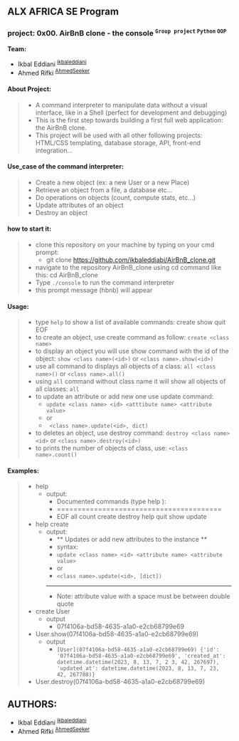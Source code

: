 ## **ALX AFRICA SE Program**

### **project: 0x00. AirBnB clone - the console** <sup>``Group project`` ``Python`` ``OOP``</sup>

**Team:**
- Ikbal Eddiani <sup>[ikbaleddiani](https://github.com/ikbaleddiani)</sup>
- Ahmed Rifki <sup>[AhmedSeeker](https://github.com/AhmedSeeker)</sup>

#### **About Project:**
> - A command interpreter to manipulate data without a visual interface, like in a Shell (perfect for development and debugging)
> - This is the first step towards building a first full web application: the AirBnB clone.
> - This project will be used with all other following projects: HTML/CSS templating, database storage, API, front-end integration…

#### **Use_case of the command interpreter:**
> - Create a new object (ex: a new User or a new Place)
> - Retrieve an object from a file, a database etc…
> - Do operations on objects (count, compute stats, etc…)
> - Update attributes of an object
> - Destroy an object

#### **how to start it:**
> - clone this repository on your machine by typing on your cmd prompt:
>   - git clone https://github.com/ikbaleddiabi/AirBnB_clone.git
> - navigate to the repository AirBnB_clone using cd command like this: cd AirBnB_clone
> - Type ``./console`` to run the command interpreter
> - this prompt message (hbnb) will appear

#### **Usage:**
> - type ``help`` to show a list of available commands: create show quit EOF
> - to create an object, use create command as follow: ``create <class name>``
> - to display an object you will use show command with the id of the object: ``show <class name>(<id>)`` or ``<class name>.show(<id>)``
> - use all command to displays all objects of a class: ``all <class name>()`` or ``<class name>.all()``
> - using ``all`` command without class name it will show all objects of all classes: ``all``
> - to update an attribute or add new one use update command:
>   - ``update <class name> <id> <atttibute name> <attribute value>``
>   - or
>   - `` <class name>.update(<id>, dict)``
> - to deletes an object, use destroy command: ``destroy <class name> <id>`` or ``<class name>.destroy(<id>)``
> - to prints the number of objects of class, use: ``<class name>.count()``

#### **Examples:**
> - help
>   - output:
>     - Documented commands (type help <topic>):
>     - ========================================
>     - EOF  all  count  create  destroy  help  quit  show  update
> - help create
>   - output:
>     - ** Updates or add new attributes to the instance **
>     - syntax:
>     - ``update <class name> <id> <attribute name> <attribute value>``
>     - or
>     - ``<class name>.update(<id>, [dict])``
>     - -------------------------------------------------------------------
>     - Note: attribute value with a space must be between double quote
> - create User
>   - output
>     - 07f4106a-bd58-4635-a1a0-e2cb68799e69
> - User.show(07f4106a-bd58-4635-a1a0-e2cb68799e69)
>   - output
>     - ``[User](07f4106a-bd58-4635-a1a0-e2cb68799e69) {'id': '07f4106a-bd58-4635-a1a0-e2cb68799e69', 'created_at': datetime.datetime(2023, 8, 13, 7, 2
3, 42, 267697), 'updated_at': datetime.datetime(2023, 8, 13, 7, 23, 42, 267708)}``
> - User.destroy(07f4106a-bd58-4635-a1a0-e2cb68799e69)

## AUTHORS:
- Ikbal Eddiani <sup>[ikbaleddiani](https://github.com/ikbaleddiani)</sup>
- Ahmed Rifki <sup>[AhmedSeeker](https://github.com/AhmedSeeker)</sup>

